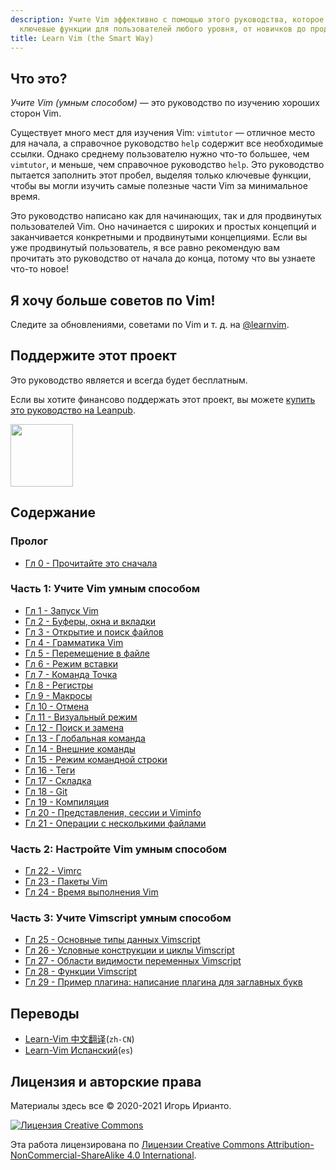 ```yaml
---
description: Учите Vim эффективно с помощью этого руководства, которое охватывает
  ключевые функции для пользователей любого уровня, от новичков до продвинутых.
title: Learn Vim (the Smart Way)
---
```


## Что это?

_Учите Vim (умным способом)_ — это руководство по изучению хороших сторон Vim.

Существует много мест для изучения Vim: `vimtutor` — отличное место для начала, а справочное руководство `help` содержит все необходимые ссылки. Однако среднему пользователю нужно что-то большее, чем `vimtutor`, и меньше, чем справочное руководство `help`. Это руководство пытается заполнить этот пробел, выделяя только ключевые функции, чтобы вы могли изучить самые полезные части Vim за минимальное время.

Это руководство написано как для начинающих, так и для продвинутых пользователей Vim. Оно начинается с широких и простых концепций и заканчивается конкретными и продвинутыми концепциями. Если вы уже продвинутый пользователь, я все равно рекомендую вам прочитать это руководство от начала до конца, потому что вы узнаете что-то новое!

## Я хочу больше советов по Vim!

Следите за обновлениями, советами по Vim и т. д. на [@learnvim](https://twitter.com/learnvim).

## Поддержите этот проект

Это руководство является и всегда будет бесплатным.

Если вы хотите финансово поддержать этот проект, вы можете [купить это руководство на Leanpub](https://leanpub.com/learnvim).

<a href="https://leanpub.com/learnvim"><img src="/vim/images/learn-vim-cover.png" width="100"></a>

## Содержание

### Пролог

- [Гл 0 - Прочитайте это сначала](ch00_read_this_first)

### Часть 1: Учите Vim умным способом

- [Гл 1 - Запуск Vim](ch01_starting_vim)
- [Гл 2 - Буферы, окна и вкладки](ch02_buffers_windows_tabs)
- [Гл 3 - Открытие и поиск файлов](ch03_searching_files)
- [Гл 4 - Грамматика Vim](ch04_vim_grammar)
- [Гл 5 - Перемещение в файле](ch05_moving_in_file)
- [Гл 6 - Режим вставки](ch06_insert_mode)
- [Гл 7 - Команда Точка](ch07_the_dot_command)
- [Гл 8 - Регистры](ch08_registers)
- [Гл 9 - Макросы](ch09_macros)
- [Гл 10 - Отмена](ch10_undo)
- [Гл 11 - Визуальный режим](ch11_visual_mode)
- [Гл 12 - Поиск и замена](ch12_search_and_substitute)
- [Гл 13 - Глобальная команда](ch13_the_global_command)
- [Гл 14 - Внешние команды](ch14_external_commands)
- [Гл 15 - Режим командной строки](ch15_command-line_mode)
- [Гл 16 - Теги](ch16_tags)
- [Гл 17 - Складка](ch17_fold)
- [Гл 18 - Git](ch18_git)
- [Гл 19 - Компиляция](ch19_compile)
- [Гл 20 - Представления, сессии и Viminfo](ch20_views_sessions_viminfo)
- [Гл 21 - Операции с несколькими файлами](ch21_multiple_file_operations)

### Часть 2: Настройте Vim умным способом

- [Гл 22 - Vimrc](ch22_vimrc)
- [Гл 23 - Пакеты Vim](ch23_vim_packages)
- [Гл 24 - Время выполнения Vim](ch24_vim_runtime)

### Часть 3: Учите Vimscript умным способом

- [Гл 25 - Основные типы данных Vimscript](ch25_vimscript_basic_data_types)
- [Гл 26 - Условные конструкции и циклы Vimscript](ch26_vimscript_conditionals_and_loops)
- [Гл 27 - Области видимости переменных Vimscript](ch27_vimscript_variable_scopes)
- [Гл 28 - Функции Vimscript](ch28_vimscript_functions)
- [Гл 29 - Пример плагина: написание плагина для заглавных букв](ch29_plugin_example_writing-a-titlecase-plugin)

## Переводы

- [Learn-Vim 中文翻译](https://github.com/wsdjeg/Learn-Vim_zh_cn)(`zh-CN`)
- [Learn-Vim Испанский](https://github.com/victorhck/learn-Vim-es)(`es`)

## Лицензия и авторские права

Материалы здесь все © 2020-2021 Игорь Ирианто.

<a rel="license" href="http://creativecommons.org/licenses/by-nc-sa/4.0/"><img alt="Лицензия Creative Commons" style="border-width:0" src="https://licensebuttons.net/l/by-nc-sa/4.0/88x31.png" /></a><br />

Эта работа лицензирована по <a rel="license" href="http://creativecommons.org/licenses/by-nc-sa/4.0/">Лицензии Creative Commons Attribution-NonCommercial-ShareAlike 4.0 International</a>.
